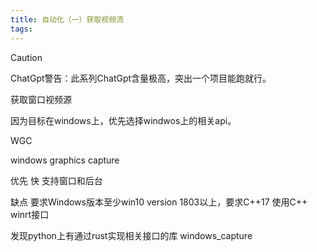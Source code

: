 ```yaml
---
title: 自动化（一）获取视频流
tags:
---
```



> [!CAUTION]
>
> ChatGpt警告：此系列ChatGpt含量极高，突出一个项目能跑就行。

获取窗口视频源

因为目标在windows上，优先选择windwos上的相关api。

WGC

windows graphics capture

优先 快 支持窗口和后台

缺点 要求Windows版本至少win10 version 1803以上，要求C++17 使用C++ winrt接口

发现python上有通过rust实现相关接口的库 windows_capture

